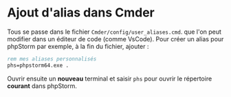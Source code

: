 # Ajout d'alias dans Cmder

Tous se passe dans le fichier `Cmder/config/user_aliases.cmd`. que l'on peut modifier dans un éditeur de code (comme VsCode).
Pour créer un alias pour phpStorm par exemple, à la fin du fichier, ajouter :

```cmd
rem mes aliases personnalisés
phs=phpstorm64.exe .
```

Ouvrir ensuite un **nouveau** terminal et saisir `phs` pour ouvrir le répertoire **courant** dans phpStorm.

